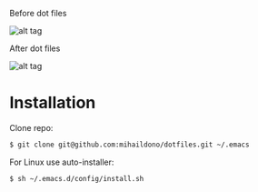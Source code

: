 Before dot files


![alt tag](https://cloud.githubusercontent.com/assets/15171105/19050258/83ed92e2-89b6-11e6-8c8f-6c3ebd4991bf.jpg)


After dot files


![alt tag](https://cloud.githubusercontent.com/assets/15171105/19050494/8194e5ee-89b7-11e6-9d75-afd1652e3130.jpg)


# Installation
Clone repo:
``` sh
$ git clone git@github.com:mihaildono/dotfiles.git ~/.emacs
```
For Linux use auto-installer:
```
$ sh ~/.emacs.d/config/install.sh
```
